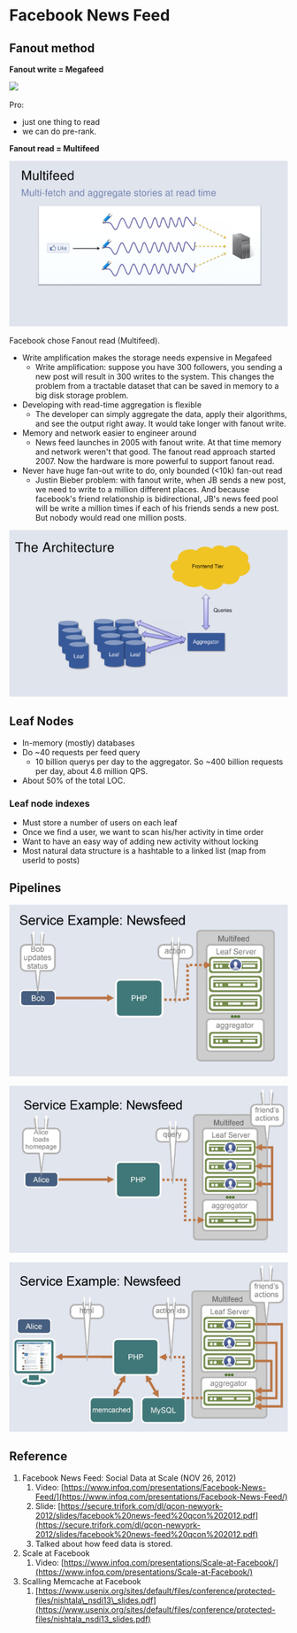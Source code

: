 # Facebook News Feed

## Fanout method

**Fanout write = Megafeed**

![](https://lh4.googleusercontent.com/Jq6cAjuUnWJHbLWP3rPcr2N5SdQ54pktub2x7v1iReLl0lC9Cu6vBqbmSniGZkeAXCAeOqkkuuRD29K8mBzmxOXDryggxcWbDywGFRjRgD6UYmf38DuAWzXGrbX-iBvrgsNFwWxV)

Pro:

* just one thing to read
* we can do pre-rank.

**Fanout read = Multifeed**

![](../.gitbook/assets/image%20%2811%29.png)

Facebook chose Fanout read \(Multifeed\).

* Write amplification makes the storage needs expensive in Megafeed
  * Write amplification: suppose you have 300 followers, you sending a new post will result in 300 writes to the system. This changes the problem from a tractable dataset that can be saved in memory to a big disk storage problem.
* Developing with read-time aggregation is flexible
  * The developer can simply aggregate the data, apply their algorithms, and see the output right away. It would take longer with fanout write.
* Memory and network easier to engineer around
  * News feed launches in 2005 with fanout write. At that time memory and network weren't that good. The fanout read approach started 2007. Now the hardware is more powerful to support fanout read. 
* Never have huge fan-out write to do, only bounded \(&lt;10k\) fan-out read
  * Justin Bieber problem: with fanout write, when JB sends a new post, we need to write to a million different places. And because facebook's friend relationship is bidirectional, JB's news feed pool will be write a million times if each of his friends sends a new post. But nobody would read one million posts.

![](../.gitbook/assets/image%20%2813%29.png)

## Leaf Nodes

* In-memory \(mostly\) databases
* Do ~40 requests per feed query
  * 10 billion querys per day to the aggregator. So ~400 billion requests per day, about 4.6 million QPS.
* About 50% of the total LOC.

### Leaf node indexes

* Must store a number of users on each leaf
* Once we find a user, we want to scan his/her activity in time order
* Want to have an easy way of adding new activity without locking
* Most natural data structure is a hashtable to a linked list \(map from userId to posts\)

## Pipelines

![](../.gitbook/assets/image%20%284%29.png)

![](../.gitbook/assets/image%20%286%29.png)

![](../.gitbook/assets/image%20%2824%29.png)

## Reference

1. Facebook News Feed: Social Data at Scale \(NOV 26, 2012\)
   1. Video: [https://www.infoq.com/presentations/Facebook-News-Feed/](https://www.infoq.com/presentations/Facebook-News-Feed/)
   2. Slide: [https://secure.trifork.com/dl/qcon-newyork-2012/slides/facebook%20news-feed%20qcon%202012.pdf](https://secure.trifork.com/dl/qcon-newyork-2012/slides/facebook%20news-feed%20qcon%202012.pdf)
   3. Talked about how feed data is stored.
2. Scale at Facebook
   1. Video: [https://www.infoq.com/presentations/Scale-at-Facebook/](https://www.infoq.com/presentations/Scale-at-Facebook/)
3. Scalling Memcache at Facebook
   1. [https://www.usenix.org/sites/default/files/conference/protected-files/nishtala\_nsdi13\_slides.pdf](https://www.usenix.org/sites/default/files/conference/protected-files/nishtala_nsdi13_slides.pdf)

